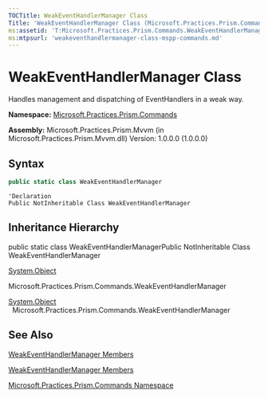 ```yaml
---
TOCTitle: WeakEventHandlerManager Class
Title: 'WeakEventHandlerManager Class (Microsoft.Practices.Prism.Commands)'
ms:assetid: 'T:Microsoft.Practices.Prism.Commands.WeakEventHandlerManager'
ms:mtpsurl: 'weakeventhandlermanager-class-mspp-commands.md'
---
```


# WeakEventHandlerManager Class
Handles management and dispatching of EventHandlers in a weak way.

**Namespace:** [Microsoft.Practices.Prism.Commands](mspp-commands-namespace.md)

**Assembly:** Microsoft.Practices.Prism.Mvvm (in Microsoft.Practices.Prism.Mvvm.dll) Version: 1.0.0.0 (1.0.0.0)

## Syntax
```C#
public static class WeakEventHandlerManager
```

```VB
'Declaration
Public NotInheritable Class WeakEventHandlerManager
```

## Inheritance Hierarchy

public static class WeakEventHandlerManagerPublic NotInheritable Class WeakEventHandlerManager
[System.Object](http://msdn2.microsoft.com/en-us/library/e5kfa45b)
Microsoft.Practices.Prism.Commands.WeakEventHandlerManager

<span id="familyToggle"></span>[System.Object](http://msdn.microsoft.com/en-us/library/e5kfa45b)
  Microsoft.Practices.Prism.Commands.WeakEventHandlerManager
## See Also
[WeakEventHandlerManager Members](weakeventhandlermanager-members-mspp-commands.md)

[WeakEventHandlerManager Members](https://msdn.microsoft.com/allmembers.t:microsoft.practices.prism.commands.weakeventhandlermanager)
[Microsoft.Practices.Prism.Commands Namespace](mspp-commands-namespace.md)
